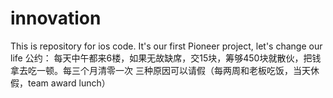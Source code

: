 # innovation
This is repository for ios code. It's our first Pioneer project, let's change our life 公约： 每天中午都来6楼，如果无故缺席，交15块，筹够450块就散伙，把钱拿去吃一顿。每三个月清零一次 三种原因可以请假（每两周和老板吃饭，当天休假，team award lunch）
